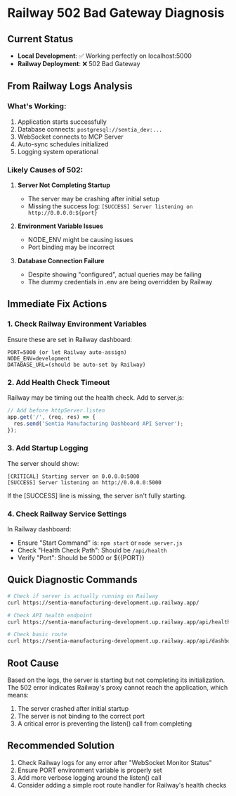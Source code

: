 # Railway 502 Bad Gateway Diagnosis

## Current Status
- **Local Development**: ✅ Working perfectly on localhost:5000
- **Railway Deployment**: ❌ 502 Bad Gateway

## From Railway Logs Analysis

### What's Working:
1. Application starts successfully
2. Database connects: `postgresql://sentia_dev:...`
3. WebSocket connects to MCP Server
4. Auto-sync schedules initialized
5. Logging system operational

### Likely Causes of 502:

1. **Server Not Completing Startup**
   - The server may be crashing after initial setup
   - Missing the success log: `[SUCCESS] Server listening on http://0.0.0.0:${port}`

2. **Environment Variable Issues**
   - NODE_ENV might be causing issues
   - Port binding may be incorrect

3. **Database Connection Failure**
   - Despite showing "configured", actual queries may be failing
   - The dummy credentials in .env are being overridden by Railway

## Immediate Fix Actions

### 1. Check Railway Environment Variables
Ensure these are set in Railway dashboard:
```
PORT=5000 (or let Railway auto-assign)
NODE_ENV=development
DATABASE_URL=(should be auto-set by Railway)
```

### 2. Add Health Check Timeout
Railway may be timing out the health check. Add to server.js:
```javascript
// Add before httpServer.listen
app.get('/', (req, res) => {
  res.send('Sentia Manufacturing Dashboard API Server');
});
```

### 3. Add Startup Logging
The server should show:
```
[CRITICAL] Starting server on 0.0.0.0:5000
[SUCCESS] Server listening on http://0.0.0.0:5000
```

If the [SUCCESS] line is missing, the server isn't fully starting.

### 4. Check Railway Service Settings
In Railway dashboard:
- Ensure "Start Command" is: `npm start` or `node server.js`
- Check "Health Check Path": Should be `/api/health`
- Verify "Port": Should be 5000 or ${{PORT}}

## Quick Diagnostic Commands

```bash
# Check if server is actually running on Railway
curl https://sentia-manufacturing-development.up.railway.app/

# Check API health endpoint
curl https://sentia-manufacturing-development.up.railway.app/api/health

# Check basic route
curl https://sentia-manufacturing-development.up.railway.app/api/dashboard/overview
```

## Root Cause
Based on the logs, the server is starting but not completing its initialization. The 502 error indicates Railway's proxy cannot reach the application, which means:
1. The server crashed after initial startup
2. The server is not binding to the correct port
3. A critical error is preventing the listen() call from completing

## Recommended Solution
1. Check Railway logs for any error after "WebSocket Monitor Status"
2. Ensure PORT environment variable is properly set
3. Add more verbose logging around the listen() call
4. Consider adding a simple root route handler for Railway's health checks